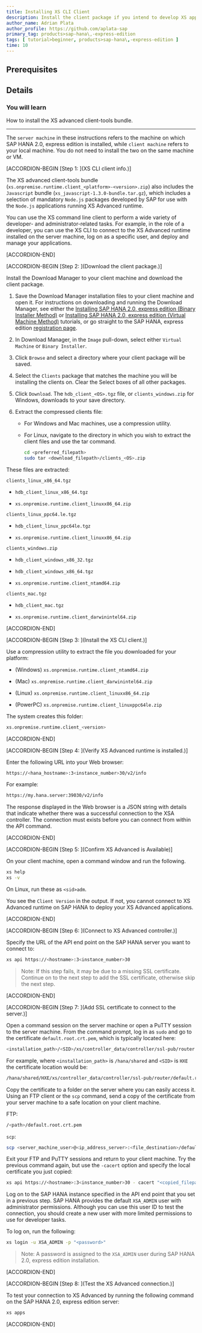 ```yaml
---
title: Installing XS CLI Client
description: Install the client package if you intend to develop XS applications on a machine that will not have a local SAP HANA 2.0, express edition installation. The clients let you access SAP HANA 2.0, express edition from your client machine.
author_name: Adrian Plata
author_profile: https://github.com/aplata-sap
primary_tag: products>sap-hana\,-express-edition
tags: [ tutorial>beginner, products>sap-hana\,-express-edition ]
time: 10
---
```


<!-- loioa0fb36b2aebf4b6fbda0564d5e8e58c5 -->

## Prerequisites

## Details
### You will learn
How to install the XS advanced client-tools bundle.

---

The `server machine` in these instructions refers to the machine on which SAP HANA 2.0, express edition is installed, while `client machine` refers to your local machine. You do not need to install the two on the same machine or VM.

[ACCORDION-BEGIN [Step 1: ](XS CLI client info.)]

The XS advanced client-tools bundle (`xs.onpremise.runtime.client_<platform>-<version>.zip`) also includes the `Javascript` bundle (`xs_javascript-1.3.0-bundle.tar.gz`), which includes a selection of mandatory `Node.js` packages developed by SAP for use with the `Node.js` applications running XS Advanced runtime.

You can use the XS command line client to perform a wide variety of developer- and administrator-related tasks. For example, in the role of a developer, you can use the XS CLI to connect to the XS Advanced runtime installed on the server machine, log on as a specific user, and deploy and manage your applications.

[ACCORDION-END]

[ACCORDION-BEGIN [Step 2: ](Download the client package.)]

Install the Download Manager to your client machine and download the client package.

1.  Save the Download Manager installation files to your client machine and open it. For instructions on downloading and running the Download Manager, see either the [Installing SAP HANA 2.0, express edition (Binary Installer Method)](http://developers.sap.com/tutorials/hxe-ua-installing-binary.html) or [Installing SAP HANA 2.0, express edition (Virtual Machine Method)](http://developers.sap.com/tutorials/hxe-ua-installing-vm-image.html) tutorials, or go straight to the SAP HANA, express edition [registration page](https://www.sap.com/cmp/ft/crm-xu16-dat-hddedft/index.html).

2.  In Download Manager, in the `Image` pull-down, select either `Virtual Machine` or `Binary Installer`.

3.  Click `Browse` and select a directory where your client package will be saved.

4.  Select the `Clients` package that matches the machine you will be installing the clients on. Clear the Select boxes of all other packages.

5.  Click `Download`. The `hdb_client_<OS>.tgz` file, or `clients_windows.zip` for Windows, downloads to your save directory.

6.  Extract the compressed clients file:

    -   For Windows and Mac machines, use a compression utility.

    -   For Linux, navigate to the directory in which you wish to extract the client files and use the tar command.

        ```bash
        cd <preferred_filepath>
        sudo tar <download_filepath>/clients_<OS>.zip
        ```


These files are extracted:

`clients_linux_x86_64.tgz`

-   `hdb_client_linux_x86_64.tgz`

-   `xs.onpremise.runtime.client_linuxx86_64.zip`


`clients_linux_ppc64.le.tgz`

-   `hdb_client_linux_ppc64le.tgz`

-   `xs.onpremise.runtime.client_linuxx86_64.zip`


`clients_windows.zip`

-   `hdb_client_windows_x86_32.tgz`

-   `hdb_client_windows_x86_64.tgz`

-   `xs.onpremise.runtime.client_ntamd64.zip`


`clients_mac.tgz`

-   `hdb_client_mac.tgz`

-   `xs.onpremise.runtime.client_darwinintel64.zip`


[ACCORDION-END]

[ACCORDION-BEGIN [Step 3: ](Install the XS CLI client.)]

Use a compression utility to extract the file you downloaded for your platform:

-   (Windows) `xs.onpremise.runtime.client_ntamd64.zip`

-   (Mac) `xs.onpremise.runtime.client_darwinintel64.zip`

-   (Linux) `xs.onpremise.runtime.client_linuxx86_64.zip`

-   (PowerPC) `xs.onpremise.runtime.client_linuxppc64le.zip`


The system creates this folder:

```bash
xs.onpremise.runtime.client_<version>
```

[ACCORDION-END]

[ACCORDION-BEGIN [Step 4: ](Verify XS Advanced runtime is installed.)]

Enter the following URL into your Web browser:

```bash
https://<hana_hostname>:3<instance_number>30/v2/info
```

For example:

```bash
https://my.hana.server:39030/v2/info
```

The response displayed in the Web browser is a JSON string with details that indicate whether there was a successful connection to the XSA controller. The connection must exists before you can connect from within the API command.

[ACCORDION-END]

[ACCORDION-BEGIN [Step 5: ](Confirm XS Advanced is Available)]

On your client machine, open a command window and run the following.

```bash
xs help
xs -v
```

On Linux, run these as `<sid>adm`.

You see the `Client Version` in the output. If not, you cannot connect to XS Advanced runtime on SAP HANA to deploy your XS Advanced applications.

[ACCORDION-END]

[ACCORDION-BEGIN [Step 6: ](Connect to XS Advanced controller.)]

Specify the URL of the API end point on the SAP HANA server you want to connect to:

```bash
xs api https://<hostname>:3<instance_number>30
```

> Note:
> If this step fails, it may be due to a missing SSL certificate. Continue on to the next step to add the SSL certificate, otherwise skip the next step.
>
>

[ACCORDION-END]

[ACCORDION-BEGIN [Step 7: ](Add SSL certificate to connect to the server.)]

Open a command session on the server machine or open a PuTTY session to the server machine. From the command prompt, log in as `sudo` and go to the certificate `default.root.crt.pem`, which is typically located here:

```bash
<installation_path>/<SID>/xs/controller_data/controller/ssl-pub/router
```

For example, where `<installation_path>` is `/hana/shared` and `<SID>` is `HXE` the certificate location would be:

```bash
/hana/shared/HXE/xs/controller_data/controller/ssl-pub/router/default.root.crt.pem
```

Copy the certificate to a folder on the server where you can easily access it. Using an FTP client or the `scp` command, send a copy of the certificate from your server machine to a safe location on your client machine.

FTP:

```bash
/<path>/default.root.crt.pem
```

`scp`:

```bash
scp <server_machine_user>@<ip_address_server>:<file_destination>/default.root.crt.pem <client_machine_user>@<ip_address_client>:<your_desired_filepath>\
```

Exit your FTP and PuTTY sessions and return to your client machine. Try the previous command again, but use the `-cacert` option and specify the local certificate you just copied:

```bash
xs api https://<hostname>:3<instance_number>30 - cacert "<copied_filepath>/default.root.crt.pem"
```

Log on to the SAP HANA instance specified in the API end point that you set in a previous step. SAP HANA provides the default `XSA_ADMIN` user with administrator permissions. Although you can use this user ID to test the connection, you should create a new user with more limited permissions to use for developer tasks.

To log on, run the following:

```bash
xs login -u XSA_ADMIN -p "<password>"
```

> Note:
> A password is assigned to the `XSA_ADMIN` user during SAP HANA 2.0, express edition installation.
>
>

[ACCORDION-END]

[ACCORDION-BEGIN [Step 8: ](Test the XS Advanced connection.)]

To test your connection to XS Advanced by running the following command on the SAP HANA 2.0, express edition server:

```bash
xs apps
```

[ACCORDION-END]
